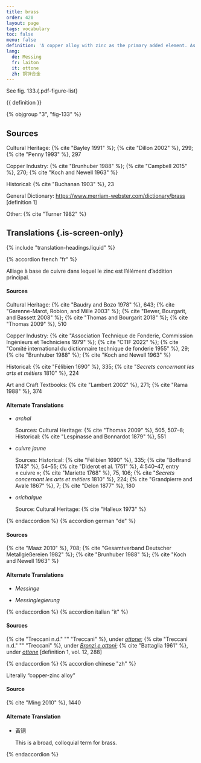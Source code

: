 ```yaml
---
title: brass
order: 420
layout: page
tags: vocabulary
toc: false
menu: false
definition: 'A copper alloy with zinc as the primary added element. As with bronzes, there are a wide variety of brass alloys.'
lang:
  de: Messing
  fr: laiton
  it: ottone
  zh: 铜锌合金
---
```


See fig. 133.{.pdf-figure-list}

{{ definition }}

{% objgroup "3", "fig-133" %}

## Sources

Cultural Heritage: {% cite "Bayley 1991" %}; {% cite "Dillon 2002" %}, 299; {% cite "Penny 1993" %}, 297

Copper Industry: {% cite "Brunhuber 1988" %}; {% cite "Campbell 2015" %}, 270; {% cite "Koch and Newell 1963" %}

Historical: {% cite "Buchanan 1903" %}, 23

General Dictionary: <https://www.merriam-webster.com/dictionary/brass> [definition 1]

Other: {% cite "Turner 1982" %}

## Translations {.is-screen-only}

<div class="accordion">
{% include "translation-headings.liquid" %}

{% accordion french "fr" %}

Alliage à base de cuivre dans lequel le zinc est l’élément d’addition principal.

#### Sources

Cultural Heritage: {% cite "Baudry and Bozo 1978" %}, 643; {% cite "Garenne-Marot, Robion, and Mille 2003" %}; {% cite "Bewer, Bourgarit, and Bassett 2008" %}; {% cite "Thomas and Bourgarit 2018" %}; {% cite "Thomas 2009" %}, 510

Copper Industry: {% cite "Association Technique de Fonderie, Commission Ingénieurs et Techniciens 1979" %}; {% cite "CTIF 2022" %}; {% cite "Comité international du dictionnaire technique de fonderie 1955" %}, 29; {% cite "Brunhuber 1988" %}; {% cite "Koch and Newell 1963" %}

Historical: {% cite "Félibien 1690" %}, 335; {% cite "*Secrets concernant les arts et métiers* 1810" %}, 224

Art and Craft Textbooks: {% cite "Lambert 2002" %}, 271; {% cite "Rama 1988" %}, 374

#### Alternate Translations

- *archal*

    Sources: Cultural Heritage: {% cite "Thomas 2009" %}, 505, 507–8; Historical: {% cite "Lespinasse and Bonnardot 1879" %}, 551

- *cuivre jaune*

    Sources: Historical: {% cite "Félibien 1690" %}, 335; {% cite "Boffrand 1743" %}, 54–55; {% cite "Diderot et al. 1751" %}, 4:540–47, entry « cuivre »; {% cite "Mariette 1768" %}, 75, 106; {% cite "*Secrets concernant les arts et métiers* 1810" %}, 224; {% cite "Grandpierre and Avale 1867" %}, 7; {% cite "Delon 1877" %}, 180

- *orichalque*

    Source: Cultural Heritage: {% cite "Halleux 1973" %}

{% endaccordion %}
{% accordion german "de" %}

#### Sources

{% cite "Maaz 2010" %}, 708; {% cite "Gesamtverband Deutscher Metallgießereien 1982" %}; {% cite "Brunhuber 1988" %}; {% cite "Koch and Newell 1963" %}

#### Alternate Translations

- *Messinge*

- *Messinglegierung*

{% endaccordion %}
{% accordion italian "it" %}

#### Sources

{% cite "Treccani n.d." "" "Treccani" %}, under [*ottone*](http://www.treccani.it/vocabolario/ottone/); {% cite "Treccani n.d." "" "Treccani" %}, under [*Bronzi e ottoni*](https://www.treccani.it/enciclopedia/fusione_%28Enciclopedia-Italiana%29/); {% cite "Battaglia 1961" %}, under [*ottone*](http://www.gdli.it/pdf_viewer/Scripts/pdf.js/web/viewer.asp?file=/PDF/GDLI12/GDLI_12_ocr_295.pdf&parola=ottone) [definition 1, vol. 12, 288]

{% endaccordion %}
{% accordion chinese "zh" %}

Literally “copper-zinc alloy”

#### Source

{% cite "Ming 2010" %}, 1440

#### Alternate Translation

- <span lang="zh">黃铜</span>

    This is a broad, colloquial term for brass.

{% endaccordion %}

</div>
